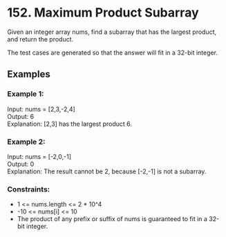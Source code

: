 # 152. Maximum Product Subarray

Given an integer array nums, find a subarray that has the largest product, and return the product.

The test cases are generated so that the answer will fit in a 32-bit integer.

## Examples

### Example 1:

Input: nums = [2,3,-2,4]  
Output: 6  
Explanation: [2,3] has the largest product 6.  

### Example 2:

Input: nums = [-2,0,-1]  
Output: 0  
Explanation: The result cannot be 2, because [-2,-1] is not a subarray.
 

### Constraints:

* 1 <= nums.length <= 2 * 10^4
* -10 <= nums[i] <= 10
* The product of any prefix or suffix of nums is guaranteed to fit in a 32-bit integer.